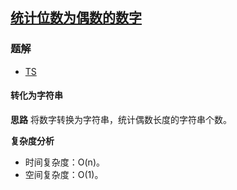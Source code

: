 ## [统计位数为偶数的数字](https://leetcode-cn.com/problems/find-numbers-with-even-number-of-digits/)

### 题解
+ [TS](../../ts/1408/1295.ts)

#### 转化为字符串
**思路**
将数字转换为字符串，统计偶数长度的字符串个数。

**复杂度分析**
+ 时间复杂度：O(n)。
+ 空间复杂度：O(1)。